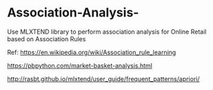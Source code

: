 # Association-Analysis-
Use MLXTEND library to perform association analysis for Online Retail based on Association Rules

Ref: 
https://en.wikipedia.org/wiki/Association_rule_learning

https://pbpython.com/market-basket-analysis.html

http://rasbt.github.io/mlxtend/user_guide/frequent_patterns/apriori/
